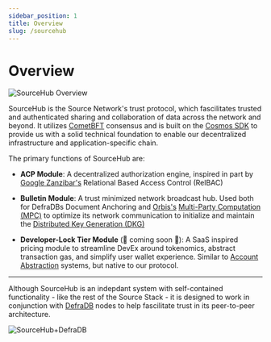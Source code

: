 ```yaml
---
sidebar_position: 1
title: Overview
slug: /sourcehub
---
```

# Overview

![SourceHub Overview](/img/sourcehub-cover-copy.png)

SourceHub is the Source Network's trust protocol, which fascilitates trusted and authenticated sharing and collaboration of data across the network and beyond. It utilizes [CometBFT](https://cometbft.com/) consensus and is built on the [Cosmos SDK](link) to provide us with a solid technical foundation to enable our decentralized infrastructure and application-specific chain.

The primary functions of SourceHub are:
- **ACP Module**: A decentralized authorization engine, inspired in part by [Google Zanzibar's](/sourcehub/concepts/zanzibar) Relational Based Access Control (RelBAC)

- **Bulletin Module**: A trust minimized network broadcast hub. Used both for DefraDBs Document Anchoring and [Orbis's](/orbis) [Multi-Party Computation (MPC)](https://en.wikipedia.org/wiki/Secure_multi-party_computation) to optimize its network communication to initialize and maintain the [Distributed Key Generation (DKG)](https://en.wikipedia.org/wiki/Distributed_key_generation)

- **Developer-Lock Tier Module** (:construction: coming soon :construction:): A SaaS inspired pricing module to streamline DevEx around tokenomics, abstract transaction gas, and simplify user wallet experience. Similar to [Account Abstraction](https://ethereum.org/en/roadmap/account-abstraction/) systems, but native to our protocol.

---

Although SourceHub is an indepdant system with self-contained functionality - like the rest of the Source Stack - it is designed to work in conjunction with [DefraDB](/defradb) nodes to help fascilitate trust in its peer-to-peer architecture. 

![SourceHub+DefraDB](/img/sourcehub/trust-protocol-defradb.png)